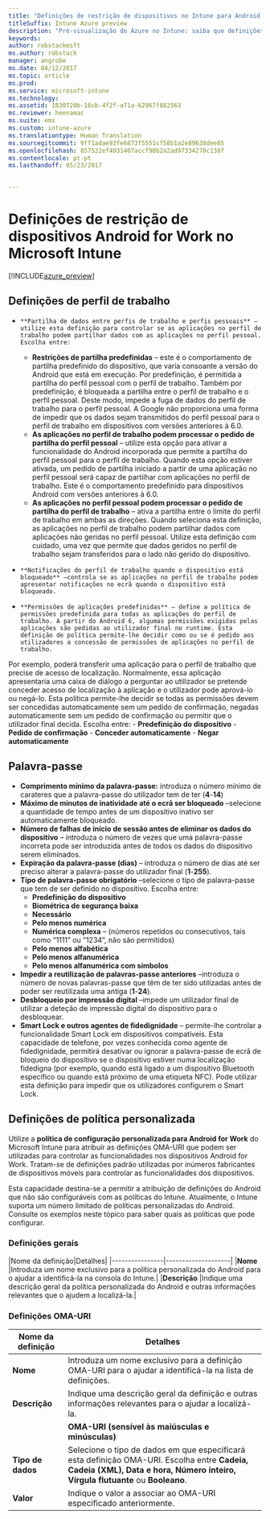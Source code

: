 ```yaml
---
title: "Definições de restrição de dispositivos no Intune para Android for Work | Microsoft Docs"
titleSuffix: Intune Azure preview
description: "Pré-visualização do Azure no Intune: saiba que definições do Intune pode utilizar para controlar as definições dos dispositivos e a funcionalidade em dispositivos Android for Work."
keywords: 
author: robstackmsft
ms.author: robstack
manager: angrobe
ms.date: 04/12/2017
ms.topic: article
ms.prod: 
ms.service: microsoft-intune
ms.technology: 
ms.assetid: 1830720b-16cb-4f2f-a71a-62967f882563
ms.reviewer: heenamac
ms.suite: ems
ms.custom: intune-azure
ms.translationtype: Human Translation
ms.sourcegitcommit: 9ff1adae93fe6873f5551cf58b1a2e89638dee85
ms.openlocfilehash: 857522ef4931407accf98b2a2ad97334278c138f
ms.contentlocale: pt-pt
ms.lasthandoff: 05/23/2017


---
```


# <a name="android-for-work-device-restriction-settings-in-microsoft-intune"></a>Definições de restrição de dispositivos Android for Work no Microsoft Intune

[!INCLUDE[azure_preview](./includes/azure_preview.md)]

## <a name="work-profile-settings"></a>Definições de perfil de trabalho
-     **Partilha de dados entre perfis de trabalho e perfis pessoais** – utilize esta definição para controlar se as aplicações no perfil de trabalho podem partilhar dados com as aplicações no perfil pessoal. Escolha entre:
    - **Restrições de partilha predefinidas** – este é o comportamento de partilha predefinido do dispositivo, que varia consoante a versão do Android que está em execução. Por predefinição, é permitida a partilha do perfil pessoal com o perfil de trabalho. Também por predefinição, é bloqueada a partilha entre o perfil de trabalho e o perfil pessoal. Deste modo, impede a fuga de dados do perfil de trabalho para o perfil pessoal. A Google não proporciona uma forma de impedir que os dados sejam transmitidos do perfil pessoal para o perfil de trabalho em dispositivos com versões anteriores à 6.0.  
    - **As aplicações no perfil de trabalho podem processar o pedido de partilha do perfil pessoal** – utilize esta opção para ativar a funcionalidade do Android incorporada que permite a partilha do perfil pessoal para o perfil de trabalho. Quando esta opção estiver ativada, um pedido de partilha iniciado a partir de uma aplicação no perfil pessoal será capaz de partilhar com aplicações no perfil de trabalho. Este é o comportamento predefinido para dispositivos Android com versões anteriores à 6.0.
    - **As aplicações no perfil pessoal podem processar o pedido de partilha do perfil de trabalho** – ativa a partilha entre o limite do perfil de trabalho em ambas as direções. Quando seleciona esta definição, as aplicações no perfil de trabalho podem partilhar dados com aplicações não geridas no perfil pessoal.  Utilize esta definição com cuidado, uma vez que permite que dados geridos no perfil de trabalho sejam transferidos para o lado não gerido do dispositivo.


-     **Notificações do perfil de trabalho quando o dispositivo está bloqueado** –controla se as aplicações no perfil de trabalho podem apresentar notificações no ecrã quando o dispositivo está bloqueado.
-     **Permissões de aplicações predefinidas** – define a política de permissões predefinida para todas as aplicações do perfil de trabalho. A partir do Android 6, algumas permissões exigidas pelas aplicações são pedidas ao utilizador final no runtime. Esta definição de política permite-lhe decidir como ou se é pedido aos utilizadores a concessão de permissões de aplicações no perfil de trabalho.
Por exemplo, poderá transferir uma aplicação para o perfil de trabalho que precise de acesso de localização. Normalmente, essa aplicação apresentaria uma caixa de diálogo a perguntar ao utilizador se pretende conceder acesso de localização à aplicação e o utilizador pode aprová-lo ou negá-lo. Esta política permite-lhe decidir se todas as permissões devem ser concedidas automaticamente sem um pedido de confirmação, negadas automaticamente sem um pedido de confirmação ou permitir que o utilizador final decida. Escolha entre:
    -     **Predefinição do dispositivo**
    -     **Pedido de confirmação**
    -     **Conceder automaticamente**
    -     **Negar automaticamente**

## <a name="password"></a>Palavra-passe

- **Comprimento mínimo da palavra-passe:** introduza o número mínimo de carateres que a palavra-passe do utilizador tem de ter (**4**-**14**)
- **Máximo de minutos de inatividade até o ecrã ser bloqueado** –selecione a quantidade de tempo antes de um dispositivo inativo ser automaticamente bloqueado.
- **Número de falhas de início de sessão antes de eliminar os dados do dispositivo** – introduza o número de vezes que uma palavra-passe incorreta pode ser introduzida antes de todos os dados do dispositivo serem eliminados.
- **Expiração da palavra-passe (dias)** – introduza o número de dias até ser preciso alterar a palavra-passe do utilizador final (**1**-**255**).
- **Tipo de palavra-passe obrigatório** –selecione o tipo de palavra-passe que tem de ser definido no dispositivo. Escolha entre:
    - **Predefinição do dispositivo**
    - **Biométrica de segurança baixa**
    - **Necessário**
    - **Pelo menos numérica**
    - **Numérica complexa** – (números repetidos ou consecutivos, tais como “1111” ou “1234”, não são permitidos)
    - **Pelo menos alfabética**
    - **Pelo menos alfanumérica**
    - **Pelo menos alfanumérica com símbolos**
- **Impedir a reutilização de palavras-passe anteriores** –introduza o número de novas palavras-passe que têm de ter sido utilizadas antes de poder ser reutilizada uma antiga (**1**-**24**).
- **Desbloqueio por impressão digital** –impede um utilizador final de utilizar a deteção de impressão digital do dispositivo para o desbloquear.
- **Smart Lock e outros agentes de fidedignidade** – permite-lhe controlar a funcionalidade Smart Lock em dispositivos compatíveis. Esta capacidade de telefone, por vezes conhecida como agente de fidedignidade, permitirá desativar ou ignorar a palavra-passe de ecrã de bloqueio do dispositivo se o dispositivo estiver numa localização fidedigna (por exemplo, quando está ligado a um dispositivo Bluetooth específico ou quando está próximo de uma etiqueta NFC). Pode utilizar esta definição para impedir que os utilizadores configurem o Smart Lock.

## <a name="custom-policy-settings"></a>Definições de política personalizada
Utilize a **política de configuração personalizada para Android for Work** do Microsoft Intune para atribuir as definições OMA-URI que podem ser utilizadas para controlar as funcionalidades nos dispositivos Android for Work. Tratam-se de definições padrão utilizadas por inúmeros fabricantes de dispositivos móveis para controlar as funcionalidades dos dispositivos.

Esta capacidade destina-se a permitir a atribuição de definições do Android que não são configuráveis com as políticas do Intune.
Atualmente, o Intune suporta um número limitado de políticas personalizadas do Android. Consulte os exemplos neste tópico para saber quais as políticas que pode configurar.

### <a name="general-settings"></a>Definições gerais

|Nome da definição|Detalhes|
    |----------------|--------------------|
    |**Nome** |Introduza um nome exclusivo para a política personalizada do Android para o ajudar a identificá-la na consola do Intune.|
    |**Descrição** |Indique uma descrição geral da política personalizada do Android e outras informações relevantes que o ajudem a localizá-la.|

### <a name="oma-uri-settings"></a>Definições OMA-URI

  |Nome da definição|Detalhes|
  |--------|--------------------|
  |**Nome** |Introduza um nome exclusivo para a definição OMA-URI para o ajudar a identificá-la na lista de definições.|
  |**Descrição** |Indique uma descrição geral da definição e outras informações relevantes para o ajudar a localizá-la.|
    |**OMA-URI (sensível às maiúsculas e minúsculas)** |Especifique o OMA-URI para o qual pretende fornecer uma definição.|
  |**Tipo de dados** |Selecione o tipo de dados em que especificará esta definição OMA-URI. Escolha entre **Cadeia, Cadeia (XML), Data e hora, Número inteiro, Vírgula flutuante** ou **Booleano**.|
  |**Valor** |Indique o valor a associar ao OMA-URI especificado anteriormente.|

